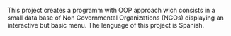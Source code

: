This project creates a programm with OOP approach wich consists in a small data base of Non Governmental Organizations (NGOs) 
displaying an interactive but basic menu. The lenguage of this project is Spanish.
